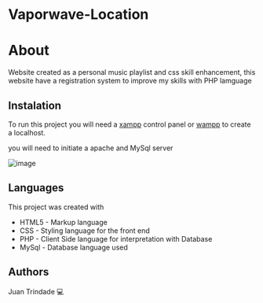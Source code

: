 # Vaporwave-Location


# About
Website created as a personal music playlist and css skill enhancement, this website have a registration system to improve my skills with PHP lamguage

## Instalation
To run this project you will need a [xampp](https://www.apachefriends.org/pt_br/index.html) control panel or [wampp](https://www.wampserver.com/en/) to create a localhost.

you will need to initiate a apache and MySql server

![image](https://user-images.githubusercontent.com/50644857/180243751-d52b61ea-9d66-4d22-a43e-2fb560411619.png)


## Languages
This project was created with 
- HTML5 - Markup language
- CSS - Styling language for the front end
- PHP - Client Side language for interpretation with Database
- MySql - Database language used




## Authors
Juan Trindade :computer:
